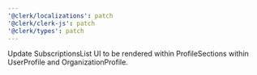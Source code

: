 ```yaml
---
'@clerk/localizations': patch
'@clerk/clerk-js': patch
'@clerk/types': patch
---
```


Update SubscriptionsList UI to be rendered within ProfileSections within UserProfile and OrganizationProfile.
